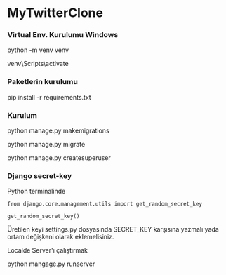 # MyTwitterClone

### Virtual Env. Kurulumu Windows

python -m venv venv

venv\Scripts\activate

### Paketlerin kurulumu

pip install -r requirements.txt

### Kurulum

python manage.py makemigrations

python manage.py migrate

python manage.py createsuperuser

### Django secret-key

Python terminalinde 

`from django.core.management.utils import get_random_secret_key`

`get_random_secret_key()`

Üretilen keyi settings.py dosyasında SECRET_KEY karşısına yazmalı yada ortam değişkeni olarak eklemelisiniz.

Localde Server'ı çalıştırmak

python mangage.py runserver
